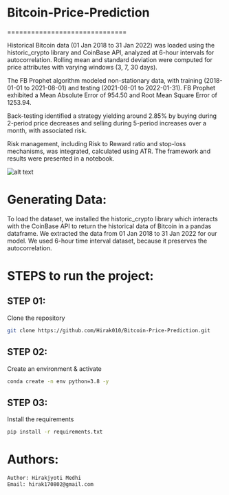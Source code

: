 # Bitcoin-Price-Prediction
==============================

Historical Bitcoin data (01 Jan 2018 to 31 Jan 2022) was loaded using the historic_crypto library and CoinBase API, analyzed at 6-hour intervals for autocorrelation. Rolling mean and standard deviation were computed for price attributes with varying windows (3, 7, 30 days). 

The FB Prophet algorithm modeled non-stationary data, with training (2018-01-01 to 2021-08-01) and testing (2021-08-01 to 2022-01-31). FB Prophet exhibited a Mean Absolute Error of 954.50 and Root Mean Square Error of 1253.94.

Back-testing identified a strategy yielding around 2.85% by buying during 2-period price decreases and selling during 5-period increases over a month, with associated risk. 

Risk management, including Risk to Reward ratio and stop-loss mechanisms, was integrated, calculated using ATR. The framework and results were presented in a notebook.


![alt text](https://png.pngtree.com/thumb_back/fw800/background/20230715/pngtree-stock-market-surge-financial-news-bitcoin-and-plane-graph-in-3d-image_3880314.jpg)

# Generating Data:
To load the dataset, we installed the historic_crypto library which interacts with the CoinBase API to return the historical data of Bitcoin in a pandas dataframe.
We extracted the data from 01 Jan 2018 to 31 Jan 2022 for our model. We used 6-hour time interval dataset, because it preserves the autocorrelation.

# STEPS to run the project:

## STEP 01: 
Clone the repository

```bash
git clone https://github.com/Hirak010/Bitcoin-Price-Prediction.git
```

## STEP 02: 
Create an environment & activate


```bash
conda create -n env python=3.8 -y
```

## STEP 03: 
Install the requirements


```bash
pip install -r requirements.txt
```


# Authors:
```bash
Author: Hirakjyoti Medhi
Email: hirak170802@gmail.com
```
